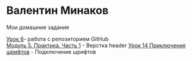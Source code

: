 # Валентин Минаков  
Мои домашние задания


[Урок 6](https://valikminak.github.io/Site1/)- работа с репозиторием GitHub  
[Модуль 5. Практика. Часть 1](https://ValikMinak.github.io/Page-making/) - Верстка header
[Урок 14 Приключения шрифтов](https://ValikMinak.github.io/dz/) - Подключение шрифтов
